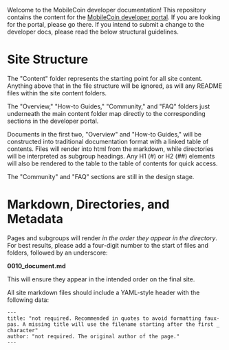 Welcome to the MobileCoin developer documentation! This repository contains the content for the [MobileCoin developer portal](https://developers.mobilecoin.com). If you are looking for the portal, please go there. If you intend to submit a change to the developer docs, please read the below structural guidelines.

# Site Structure

The "Content" folder represents the starting point for all site content. Anything above that in the file structure will be ignored, as will any README files within the site content folders.

The "Overview," "How-to Guides," "Community," and "FAQ" folders just underneath the main content folder map directly to the corresponding sections in the developer portal.

Documents in the first two, "Overview" and "How-to Guides," will be constructed into traditional documentation format with a linked table of contents. Files will render into html from the markdown, while directories will be interpreted as subgroup headings. Any H1 (#) or H2 (##) elements will also be rendered to the table to the table of contents for quick access.

The "Community" and "FAQ" sections are still in the design stage.

# Markdown, Directories, and Metadata

Pages and subgroups will render *in the order they appear in the directory*. For best results, please add a four-digit number to the start of files and folders, followed by an underscore:

**0010_document.md**

This will ensure they appear in the intended order on the final site.

All site markdown files should include a YAML-style header with the following data:
```
---
title: "not required. Recommended in quotes to avoid formatting faux-pas. A missing title will use the filename starting after the first _ character"
author: "not required. The original author of the page."
---
```
